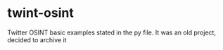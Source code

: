 # twint-osint
Twitter OSINT basic examples stated in the py file.
It was an old project, decided to archive it
